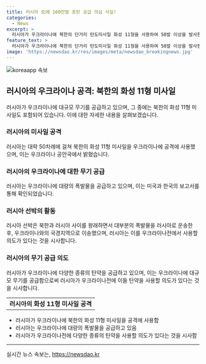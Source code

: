 ```yaml
---
title: 러시아 北에 160만발 포탄 공급 의심 사실!
categories:
  - News
excerpt: >
  러시아가 우크라이나에 북한의 단거리 탄도미사일 화성 11형을 사용하여 50발 이상을 발사한 것으로 보고되었습니다. 이에 따르면 러시아는 지난해 8월부터 올해 1월까지 7만4000t 이상의 폭발물을 받아들인 것으로 보고되었으며, 이러한 폭발물은 우크라이나와 인근 군사 활동을 위한 것으로 추정됩니다. 이에 대한 자세한 내용과 러시아의 동향을 포함하여 상세한 보도가 이뤄질 것으로 보입니다.
feature_text: >
  러시아가 우크라이나에 북한의 단거리 탄도미사일 화성 11형을 사용하여 50발 이상을 발사한 것으로 보고되었습니다. 이에 따르면 러시아는 지난해 8월부터 올해 1월까지 7만4000t 이상의 폭발물을 받아들인 것으로 보고되었으며, 이러한 폭발물은 우크라이나와 인근 군사 활동을 위한 것으로 추정됩니다. 이에 대한 자세한 내용과 러시아의 동향을 포함하여 상세한 보도가 이뤄질 것으로 보입니다.
image: 'https://newsdao.kr/res/images/meta/newsdao_breakingnews.jpg'
---
```


<p><img src="https://newsdao.kr/res/images/meta/newsdao_breakingnews.jpg" alt="koreaapp 속보" /></p>

<h2 data-ke-size="size26">러시아의 우크라이나 공격: 북한의 화성 11형 미사일</h2>

<p data-ke-size="size16">러시아가 우크라이나에 대규모 무기를 공급하고 있으며, 그 중에는 북한의 화성 11형 미사일도 포함되어 있습니다. 이에 대한 자세한 내용을 살펴보겠습니다.</p>

<h3>러시아의 미사일 공격</h3>

<p data-ke-size="size16">러시아는 대략 50차례에 걸쳐 북한의 화성 11형 미사일을 우크라이나에 공격에 사용했으며, 이는 우크라이나 공안국에서 밝혔습니다.</p>

<h3>러시아의 우크라이나에 대한 무기 공급</h3>

<p data-ke-size="size16">러시아는 우크라이나에 대량의 폭발물을 공급하고 있으며, 이는 미국과 한국의 보고서를 통해 확인되었습니다.</p>

<h3>러시아 선박의 활동</h3>

<p data-ke-size="size16">러시아 선박은 북한과 러시아 사이를 왕래하면서 대부분의 폭발물을 러시아로 운송한 후, 우크라이나와의 국경지역으로 이송했으며, 러시아는 이를 우크라이나전에서 사용할 의도가 있다는 것을 시사합니다.</p>

<h3>러시아의 무기 공급 의도</h3>

<p data-ke-size="size16">러시아가 우크라이나에 다양한 종류의 탄약을 공급하고 있으며, 이는 우크라이나에 대규모 무기를 공급함으로써 러시아가 우크라이나전에 이들 탄약을 사용할 의도가 있다는 것을 시사합니다.</p>

<table>
  <tr>
    <td style="text-align: center; height: 17px;"><b>러시아의 화성 11형 미사일 공격</b></td>
  </tr>
</table>

<ul>
  <li>러시아가 우크라이나에 북한의 화성 11형 미사일을 공격에 사용함</li>
  <li>러시아는 우크라이나에 대량의 폭발물을 공급하고 있음</li>
  <li>러시아가 우크라이나전에 다양한 종류의 탄약을 사용할 의도가 있다는 것을 시사함</li>
</ul>

<hr>
실시간 뉴스 속보는, <a href="https://newsdao.kr" rel="dofollow">https://newsdao.kr</a>


